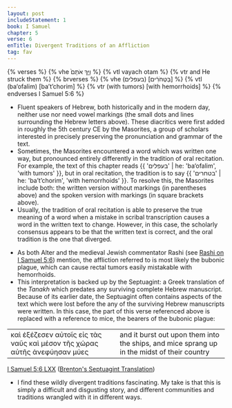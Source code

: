 ```yaml
---
layout: post
includeStatement: 1
book: I Samuel
chapter: 5
verse: 6
enTitle: Divergent Traditions of an Affliction
tag: fav
---
```


{% verses %}
{% vhe וַיַּ֤ךְ אֹתָם֙ %}
{% vtl vayach otam %}
{% vtr and He struck them %}
{% brverses %}
{% vhe (בעפלים) [בַּטְּחֹרִ֔ים] %}
{% vtl (ba‘ofalim) [ba’t’chorim] %}
{% vtr (with tumors) [with hemorrhoids] %}
{% endverses I Samuel 5:6 %}

- Fluent speakers of Hebrew, both historically and in the modern day, neither use nor need vowel markings (the small dots and lines surrounding the Hebrew letters above). These diacritics were first added in roughly the 5th century CE by the Masorites, a group of scholars interested in precisely preserving the pronunciation and grammar of the text.
- Sometimes, the Masorites encountered a word which was written one way, but pronounced entirely differently in the tradition of oral recitation. For example, the text of this chapter reads {{ 'בעפלים' | he: 'ba‘ofalim', 'with tumors' }}, but in oral recitation, the tradition is to say {{ 'בטחרים' | he: 'ba’t’chorim', 'with hemorrhoids' }}. To resolve this, the Masorites include both: the written version without markings (in parentheses above) and the spoken version with markings (in square brackets above).
- Usually, the tradition of oral recitation is able to preserve the true meaning of a word when a mistake in scribal transcription causes a word in the written text to change. However, in this case, the scholarly consensus appears to be that the written text is correct, and the oral tradition is the one that diverged.

<!--more-->
- As both Alter and the medieval Jewish commentator Rashi (see [Rashi on I Samuel 5:6](https://www.sefaria.org/Rashi_on_I_Samuel.5.6.2)) mention, the affliction referred to is most likely the bubonic plague, which can cause rectal tumors easily mistakable with hemorrhoids.
- This interpretation is backed up by the Septuagint: a Greek translation of the *Tanakh* which predates any surviving complete Hebrew manuscript. Because of its earlier date, the Septuagint often contains aspects of the text which were lost before the any of the surviving Hebrew manuscripts were written. In this case, the part of this verse referenced above is replaced with a reference to mice, the bearers of the bubonic plague:

<div class="verses"><table><tbody><tr>
<td class="greek">καὶ ἐξέζεσεν αὐτοῖς εἰς τὰς ναῦς καὶ μέσον τῆς χώρας αὐτῆς ἀνεφύησαν μύες</td>
<td class="en">and it burst out upon them into the ships, and mice sprang up in the midst of their country</td>
</tr></tbody></table><div class="verses-attrib">
<a href="https://biblebento.com/index.html?lxx1i&90.5.6">I Samuel 5:6 LXX</a> (<a href="https://biblehub.com/sep/1_samuel/5.htm">Brenton's Septuagint Translation</a>)
</div></div>

- I find these wildly divergent traditions fascinating. My take is that this is simply a difficult and disgusting story, and different communities and traditions wrangled with it in different ways.

